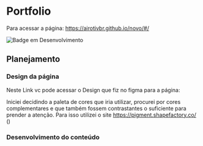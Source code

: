 # Portfolio
Para acessar a página: https://airotivbr.github.io/novo/#/

![Badge em Desenvolvimento](http://img.shields.io/static/v1?label=STATUS&message=EM%20DESENVOLVIMENTO&color=GREEN&style=for-the-badge)


## Planejamento

### Design da página

Neste Link vc pode acessar o Design que fiz no figma para a página: 

Iniciei decidindo a paleta de cores que iria utilizar, procurei por cores complementares e que também fossem contrastantes o suficiente para prender a atenção. Para isso utilizei o site https://pigment.shapefactory.co/ ()



### Desenvolvimento do conteúdo 
### 
